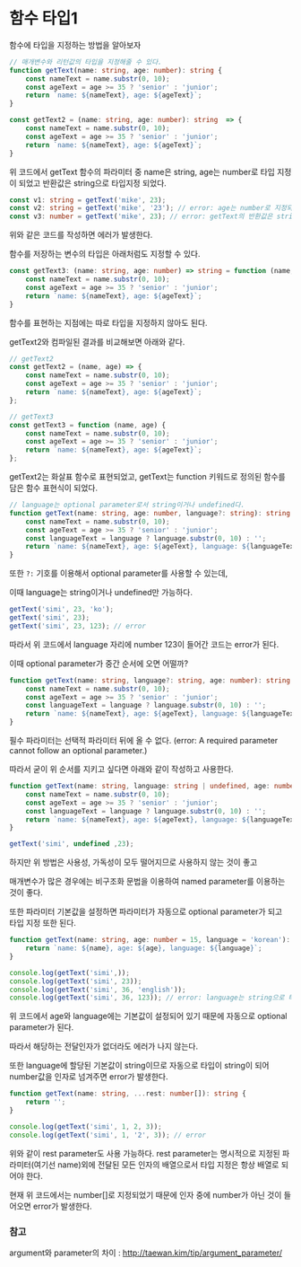# 함수 타입1

함수에 타입을 지정하는 방법을 알아보자

```ts
// 매개변수와 리턴값의 타입을 지정해줄 수 있다.
function getText(name: string, age: number): string {
    const nameText = name.substr(0, 10);
    const ageText = age >= 35 ? 'senior' : 'junior';
    return `name: ${nameText}, age: ${ageText}`;
}

const getText2 = (name: string, age: number): string  => {
    const nameText = name.substr(0, 10);
    const ageText = age >= 35 ? 'senior' : 'junior';
    return `name: ${nameText}, age: ${ageText}`;
}
```

위 코드에서 getText 함수의 파라미터 중 name은 string, age는 number로 타입 지정이 되었고 반환값은 string으로 타입지정 되었다.

```ts
const v1: string = getText('mike', 23);
const v2: string = getText('mike', '23'); // error: age는 number로 지정되었다.
const v3: number = getText('mike', 23); // error: getText의 반환값은 string이다.
```

위와 같은 코드를 작성하면 에러가 발생한다.

함수를 저장하는 변수의 타입은 아래처럼도 지정할 수 있다.

```ts
const getText3: (name: string, age: number) => string = function (name, age) {
    const nameText = name.substr(0, 10);
    const ageText = age >= 35 ? 'senior' : 'junior';
    return `name: ${nameText}, age: ${ageText}`;
}
```

함수를 표현하는 지점에는 따로 타입을 지정하지 않아도 된다.

getText2와 컴파일된 결과를 비교해보면 아래와 같다.

```js
// getText2
const getText2 = (name, age) => {
    const nameText = name.substr(0, 10);
    const ageText = age >= 35 ? 'senior' : 'junior';
    return `name: ${nameText}, age: ${ageText}`;
};

// getText3
const getText3 = function (name, age) {
    const nameText = name.substr(0, 10);
    const ageText = age >= 35 ? 'senior' : 'junior';
    return `name: ${nameText}, age: ${ageText}`;
};
```

getText2는 화살표 함수로 표현되었고, getText는 function 키워드로 정의된 함수를 담은 함수 표현식이 되었다.

```ts
// language는 optional parameter로서 string이거나 undefined다.
function getText(name: string, age: number, language?: string): string {
    const nameText = name.substr(0, 10);
    const ageText = age >= 35 ? 'senior' : 'junior';
    const languageText = language ? language.substr(0, 10) : '';
    return `name: ${nameText}, age: ${ageText}, language: ${languageText}`;
}
```

또한 `?:` 기호를 이용해서 optional parameter를 사용할 수 있는데, 

이때 language는 string이거나 undefined만 가능하다.

```ts
getText('simi', 23, 'ko');
getText('simi', 23);
getText('simi', 23, 123); // error
```

따라서 위 코드에서 language 자리에 number 123이 들어간 코드는 error가 된다.

이때 optional parameter가 중간 순서에 오면 어떨까?

```ts
function getText(name: string, language?: string, age: number): string {
    const nameText = name.substr(0, 10);
    const ageText = age >= 35 ? 'senior' : 'junior';
    const languageText = language ? language.substr(0, 10) : '';
    return `name: ${nameText}, age: ${ageText}, language: ${languageText}`;
}
```

필수 파라미터는 선택적 파라미터 뒤에 올 수 없다. (error: A required parameter cannot follow an optional parameter.)

따라서 굳이 위 순서를 지키고 싶다면 아래와 같이 작성하고 사용한다.

```ts
function getText(name: string, language: string | undefined, age: number): string {
    const nameText = name.substr(0, 10);
    const ageText = age >= 35 ? 'senior' : 'junior';
    const languageText = language ? language.substr(0, 10) : '';
    return `name: ${nameText}, age: ${ageText}, language: ${languageText}`;
}

getText('simi', undefined ,23);
```

하지만 위 방법은 사용성, 가독성이 모두 떨어지므로 사용하지 않는 것이 좋고

매개변수가 많은 경우에는 비구조화 문법을 이용하여 named parameter를 이용하는 것이 좋다.

또한 파라미터 기본값을 설정하면 파라미터가 자동으로 optional parameter가 되고 타입 지정 또한 된다.

```ts
function getText(name: string, age: number = 15, language = 'korean'): string {
    return `name: ${name}, age: ${age}, language: ${language}`;
}

console.log(getText('simi',));
console.log(getText('simi', 23));
console.log(getText('simi', 36, 'english'));
console.log(getText('simi', 36, 123)); // error: language는 string으로 타입 지정되었다.
```

위 코드에서 age와 language에는 기본값이 설정되어 있기 때문에 자동으로 optional parameter가 된다. 

따라서 해당하는 전달인자가 없더라도 에러가 나지 않는다.

또한 language에 할당된 기본값이 string이므로 자동으로 타입이 string이 되어 number값을 인자로 넘겨주면 error가 발생한다.

```ts
function getText(name: string, ...rest: number[]): string {
    return '';
}

console.log(getText('simi', 1, 2, 3));
console.log(getText('simi', 1, '2', 3)); // error
```

위와 같이 rest parameter도 사용 가능하다. rest parameter는 명시적으로 지정된 파라미터(여기선 name)외에 전달된 모든 인자의 배열으로서 타입 지정은 항상 배열로 되어야 한다.

현재 위 코드에서는 number[]로 지정되었기 때문에 인자 중에 number가 아닌 것이 들어오면 error가 발생한다.

### 참고

argument와 parameter의 차이 : http://taewan.kim/tip/argument_parameter/